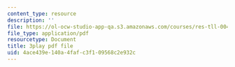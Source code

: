 ```yaml
---
content_type: resource
description: ''
file: https://ol-ocw-studio-app-qa.s3.amazonaws.com/courses/res-tll-004-stem-concept-videos-fall-2013/4ace439e140a4fafc3f109568c2e932c_pazn1IIeDEU.pdf
file_type: application/pdf
resourcetype: Document
title: 3play pdf file
uid: 4ace439e-140a-4faf-c3f1-09568c2e932c
---
```

